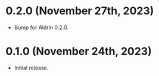 # 0.2.0 (November 27th, 2023)

- Bump for Aldrin 0.2.0.

# 0.1.0 (November 24th, 2023)

- Initial release.
